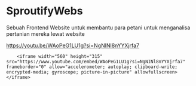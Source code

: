 # SproutifyWebs
Sebuah Frontend Website untuk membantu para petani untuk menganalisa pertanian mereka lewat website

https://youtu.be/WAoPeG1LU1g?si=NgNINl8nYYXjrfa7


        <iframe width="560" height="315" src="https://www.youtube.com/embed/WAoPeG1LU1g?si=NgNINl8nYYXjrfa7" frameborder="0" allow="accelerometer; autoplay; clipboard-write; encrypted-media; gyroscope; picture-in-picture" allowfullscreen></iframe>
